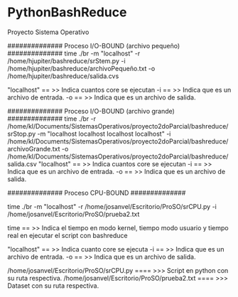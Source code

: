 # PythonBashReduce
Proyecto Sistema Operativo 

##############		Proceso I/O-BOUND  (archivo pequeño)		##############
time ./br -m "localhost" -r /home/hjupiter/bashreduce/srStem.py -i /home/hjupiter/bashreduce/archivoPequeño.txt -o /home/hjupiter/bashreduce/salida.cvs

"localhost"    	== >> Indica cuantos core se ejecutan
-i  			== >> Indica que es un archivo de entrada.
-o  			== >> Indica que es un archivo de salida.


##############		Proceso I/O-BOUND  (archivo grande)		##############
time ./br -r /home/kl/Documents/SistemasOperativos/proyecto2doParcial/bashreduce/srStop.py -m "localhost localhost localhost localhost" -i /home/kl/Documents/SistemasOperativos/proyecto2doParcial/bashreduce/archivoGrande.txt -o /home/kl/Documents/SistemasOperativos/proyecto2doParcial/bashreduce/salida.csv
"localhost"    	== >> Indica cuantos core se ejecutan
-i  			== >> Indica que es un archivo de entrada.
-o  			== >> Indica que es un archivo de salida.

##############		Proceso CPU-BOUND		##############

time ./br -m "localhost" -r /home/josanvel/Escritorio/ProSO/srCPU.py -i /home/josanvel/Escritorio/ProSO/prueba2.txt

time			== >> Indica el tiempo en modo kernel, tiempo modo usuario y tiempo real en ejecutar el script con bashreduce

"localhost"    	== >> Indica cuanto core se ejecuta
-i  			== >> Indica que es un archivo de entrada.
-o  			== >> Indica que es un archivo de salida.

/home/josanvel/Escritorio/ProSO/srCPU.py           	==== >>>   Script en python  con su ruta respectiva.
/home/josanvel/Escritorio/ProSO/prueba2.txt        	==== >>>   Dataset con su ruta respectiva.
